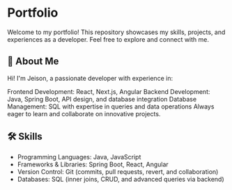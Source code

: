 # Portfolio

Welcome to my portfolio! This repository showcases my skills, projects, and experiences as a developer. Feel free to explore and connect with me.

## 🌟 About Me

Hi! I'm Jeison, a passionate developer with experience in:

Frontend Development: React, Next.js, Angular
Backend Development: Java, Spring Boot, API design, and database integration
Database Management: SQL with expertise in queries and data operations
Always eager to learn and collaborate on innovative projects.

## 🛠️ Skills

- Programming Languages: Java, JavaScript
- Frameworks & Libraries: Spring Boot, React, Angular
- Version Control: Git (commits, pull requests, revert, and collaboration)
- Databases: SQL (inner joins, CRUD, and advanced queries via backend)

